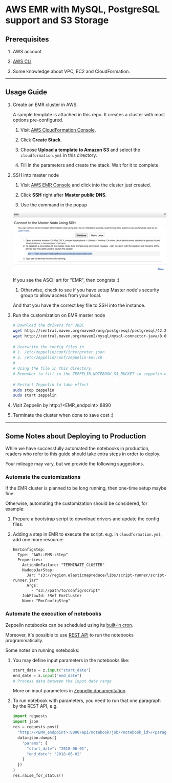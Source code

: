 # AWS EMR with MySQL, PostgreSQL support and S3 Storage #

## Prerequisites ##

1. AWS account

1. [AWS CLI](https://aws.amazon.com/cli/)

1. Some knowledge about VPC, EC2 and CloudFormation.

---

## Usage Guide ##

1. Create an EMR cluster in AWS.

    A sample template is attached in this repo. It creates a cluster with most options pre-configured.

    1. Visit [AWS CloudFormation Console](https://console.aws.amazon.com/cloudformation).

    1. Click **Create Stack**.

    1. Choose **Upload a template to Amazon S3** and select the `cloudformation.yml` in this directory.

    1. Fill in the parameters and create the stack. Wait for it to complete.

1. SSH into master node

    1. Visit [AWS EMR Console](https://console.aws.amazon.com/elasticmapreduce) and click into the cluster just created.

    1. Click **SSH** right after **Master public DNS**.

    1. Use the command in the popup

    ![](./emr_ssh.png)

    If you see the ASCII art for "EMR", then congrats :)

    1. Otherwise, check to see if you have setup Master node's security group to allow access from your local.

    And that you have the correct key file to SSH into the instance.

1. Run the customization on EMR master node

    ```sh
    # Download the drivers for JDBC
    wget http://central.maven.org/maven2/org/postgresql/postgresql/42.2.2/postgresql-42.2.2.jar -O /home/hadoop/postgresql.jar
    wget http://central.maven.org/maven2/mysql/mysql-connector-java/8.0.11/mysql-connector-java-8.0.11.jar -O /home/hadoop/mysql.jar

    # Overwrite the config files in
    # 1. /etc/zeppelin/conf/interpreter.json
    # 2. /etc/zeppelin/conf/zeppelin-env.sh
    #
    # Using the file in this directory.
    # Remember to fill in the ZEPPELIN_NOTEBOOK_S3_BUCKET in zeppelin-env.sh

    # Restart Zeppelin to take effect
    sudo stop zeppelin
    sudo start zeppelin
    ```

1. Visit Zeppelin by http://<EMR_endpoint>:8890

1. Terminate the cluster when done to save cost :)

---

## Some Notes about Deploying to Production ##

While we have successfully automated the notebooks in production, readers who refer to this guide should take extra steps in order to deploy.

Your mileage may vary, but we provide the following suggestions.

### Automate the customizations ###

If the EMR cluster is planned to be long running, then one-time setup maybe fine.

Otherwise, automating the customization should be considered, for example:

1. Prepare a bootstrap script to download drivers and update the config files.

1. Adding a step in EMR to execute the script. e.g. in `cloudformation.yml`, add one more resource:

    ```
    EmrConfigStep:
      Type: "AWS::EMR::Step"
      Properties:
        ActionOnFailure: "TERMINATE_CLUSTER"
        HadoopJarStep:
          Jar: "s3://region.elasticmapreduce/libs/script-runner/script-runner.jar"
          Args:
            - "s3://path/to/config/script"
        JobFlowId: !Ref EmrCluster
        Name: "EmrConfigStep"
    ```

### Automate the execution of notebooks ###

Zeppelin notebooks can be scheduled using its [built-in cron](https://zeppelin.apache.org/docs/0.8.0-SNAPSHOT/usage/other_features/cron_scheduler.html).

Moreover, it's possible to use [REST API](https://zeppelin.apache.org/docs/0.7.3/rest-api/rest-notebook.html) to run the notebooks programmatically.

Some notes on running notebooks:

1. You may define input parameters in the notebooks like:

    ```python
    start_date = z.input("start_date")
    end_date = z.input("end_date")
    # Process data between the input date range
    ```

    More on input parameters in [Zeppelin documentation](https://zeppelin.apache.org/docs/0.7.3/manual/dynamicform.html).

2. To run notebook with parameters, you need to run that one paragraph by the REST API, e.g.

    ```python
    import requests
    import json
    res = requests.post(
      "http://<EMR_endpoint>:8890/api/notebook/job/<notebook_id>/<paragraph_id>",
      data=json.dumps({
        "params": {
          "start_date": "2018-06-01",
          "end_date": "2018-06-02"
        }
      })
    )
    res.raise_for_status()
    ```

